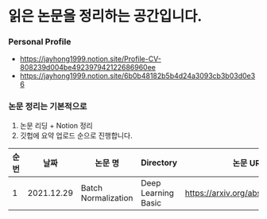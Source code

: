 # 읽은 논문을 정리하는 공간입니다.

### Personal Profile
- https://jayhong1999.notion.site/Profile-CV-808239d004be492397942122686960ee
- https://jayhong1999.notion.site/6b0b48182b5b4d24a3093cb3b03d0e36

### 논문 정리는 기본적으로
1. 논문 리딩 + Notion 정리
2. 깃헙에 요약 업로드
순으로 진행합니다.

|순번|날짜|논문 명|Directory|논문 URL|
|---|---|---|---|---|
|1|2021.12.29|Batch Normalization|Deep Learning Basic|https://arxiv.org/abs/1502.03167|
